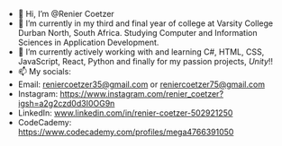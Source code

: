 - 👋 Hi, I’m @Renier Coetzer
- 👀 I’m currently in my third and final year of college at Varsity College Durban North, South Africa. Studying Computer and Information Sciences in Application Development.
- 🌱 I’m currently actively working with and learning C#, HTML, CSS, JavaScript, React, Python and finally for my passion projects, *Unity*!!
- 📫 My socials:
- Email: reniercoetzer35@gmail.com or reniercoetzer75@gmail.com
- Instagram: https://www.instagram.com/renier_coetzer?igsh=a2g2czd0d3I0OG9n
- LinkedIn: www.linkedin.com/in/renier-coetzer-502921250
- CodeCademy: https://www.codecademy.com/profiles/mega4766391050
